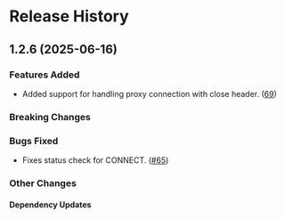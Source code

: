 # Release History

## 1.2.6 (2025-06-16)

### Features Added

* Added support for handling proxy connection with close header. ([69](https://github.com/Azure/qpid-proton-j-extensions/pull/69))

### Breaking Changes

### Bugs Fixed

* Fixes status check for CONNECT. ([#65](https://github.com/Azure/qpid-proton-j-extensions/pull/65/))

### Other Changes

#### Dependency Updates
